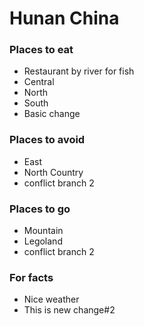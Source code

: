 # Hunan China

### Places to eat
- Restaurant by river for fish
- Central
- North
- South
- Basic change

### Places to avoid
- East
- North Country
- conflict branch 2

### Places to go
- Mountain
- Legoland
- conflict branch 2


### For facts
- Nice weather
- This is new change#2
